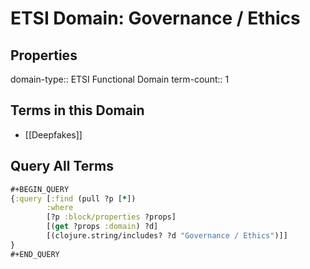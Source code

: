 # ETSI Domain: Governance / Ethics

## Properties
domain-type:: ETSI Functional Domain
term-count:: 1

## Terms in this Domain

- [[Deepfakes]]

## Query All Terms
```clojure
#+BEGIN_QUERY
{:query [:find (pull ?p [*])
        :where
        [?p :block/properties ?props]
        [(get ?props :domain) ?d]
        [(clojure.string/includes? ?d "Governance / Ethics")]]
}
#+END_QUERY
```